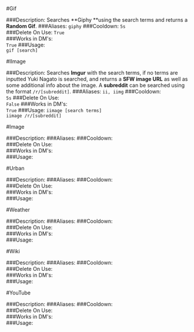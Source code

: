 #Gif
>
###Description:
Searches **Giphy **using the search terms and returns a **Random Gif**.
###Aliases:
`giphy`
###Cooldown:
`5s`  
###Delete On Use:
`True`  
###Works in DM's:  
`True`
###Usage:  
`gif [search]`

#IImage
>
###Description:
Searches **Imgur** with the search terms, if no terms are inputted Yuki Nagato is searched, and returns a **SFW image URL** as well as some additional info about the image. A **subreddit** can be searched using the format `/r/[subreddit]`.
###Aliases:
`ii, iimg`
###Cooldown:  
`5s`
###Delete On Use:  
`False`
###Works in DM's:  
`True`
###Usage:
`iimage [search terms]`  
`iimage /r/[subreddit]`  


#Image
>
###Description:
###Aliases:
###Cooldown:  
###Delete On Use:  
###Works in DM's:  
###Usage:  


#Urban
>
###Description:
###Aliases:
###Cooldown:  
###Delete On Use:  
###Works in DM's:  
###Usage:  


#Weather
>
###Description:
###Aliases:
###Cooldown:  
###Delete On Use:  
###Works in DM's:  
###Usage:  


#Wiki
>
###Description:
###Aliases:
###Cooldown:  
###Delete On Use:  
###Works in DM's:  
###Usage:  


#YouTube
>
###Description:
###Aliases:
###Cooldown:  
###Delete On Use:  
###Works in DM's:  
###Usage:  
